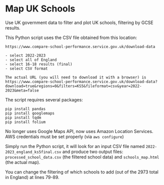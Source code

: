 # Map UK Schools

Use UK government data to filter and plot UK schools, filtering by GCSE results.

This Python script uses the CSV file obtained from this location:

```
https://www.compare-school-performance.service.gov.uk/download-data

- select 2022-2023
- select all of England
- select 16-18 results (final)
- select CSV format

The actual URL (you will need to download it with a browser) is
https://www.compare-school-performance.service.gov.uk/download-data?download=true&regions=0&filters=KS5&fileformat=csv&year=2022-2023&meta=false
```

The script requires several packages:

    pip install pandas
    pip install googlemaps
    pip install tqdm
    pip install folium
    
No longer uses Google Maps API, now uses Amazon Location Services.  AWS credentials must be set properly (via ```aws configure```)

Simply run the Python script, it will look for an input CSV file named `2022-2023_england_ks5final.csv` and produce two output files: `processed_school_data.csv` (the filtered school data) and `schools_map.html` (the actual map).

You can change the filtering of which schools to add (out of the 2973 total in England) at lines 79-89.
